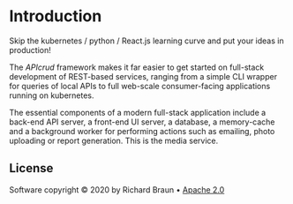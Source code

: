 # Introduction

Skip the kubernetes / python / React.js learning curve and put your ideas in production!

The _APIcrud_ framework makes it far easier to get started on full-stack development of REST-based services, ranging from a simple CLI wrapper for queries of local APIs to full web-scale consumer-facing applications running on kubernetes.

The essential components of a modern full-stack application include a back-end API server, a front-end UI server, a database, a memory-cache and a background worker for performing actions such as emailing, photo uploading or report generation. This is the media service.

## License

Software copyright &copy; 2020 by Richard Braun &bull; [Apache 2.0](https://www.apache.org/licenses/LICENSE-2.0)
